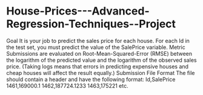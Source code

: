 # House-Prices---Advanced-Regression-Techniques--Project
Goal It is your job to predict the sales price for each house. For each Id in the test set, you must predict the value of the SalePrice variable.   Metric Submissions are evaluated on Root-Mean-Squared-Error (RMSE) between the logarithm of the predicted value and the logarithm of the observed sales price. (Taking logs means that errors in predicting expensive houses and cheap houses will affect the result equally.)  Submission File Format The file should contain a header and have the following format:  Id,SalePrice 1461,169000.1 1462,187724.1233 1463,175221 etc.

